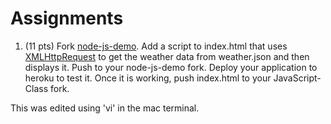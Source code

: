 Assignments
===========
1. (11 pts) Fork [node-js-demo](https://github.com/Kilavagora/node-js-demo). Add a script to index.html that uses [XMLHttpRequest](https://developer.mozilla.org/en-US/docs/Web/API/XMLHttpRequest) to get the weather data from weather.json and then displays it. Push to your node-js-demo fork. Deploy your application to heroku to test it. Once it is working, push index.html to your JavaScript-Class fork. 

This was edited using 'vi' in the mac terminal.
